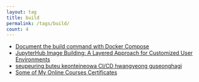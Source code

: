 ```yaml
---
layout: tag
title: build
permalink: /tags/build/
count: 4
---
```


- [Document the build command with Docker Compose](https://dille.name/blog/2024/05/13/document-the-build-command-with-docker-compose/)
- [JupyterHub Image Building: A Layered Approach for Customized User Environments](https://gosein.de/layered-image-builds.html)
- [seupeuring buteu keonteineowa CI/CD hwangyeong guseonghagi](https://futurecreator.github.io/2019/01/19/spring-boot-containerization-and-ci-cd-to-kubernetes-cluster/)
- [Some of My Online Courses Certificates](https://samirpaulb.github.io/blog-jekyll/posts/some-of-my-online-courses-certificates/)

